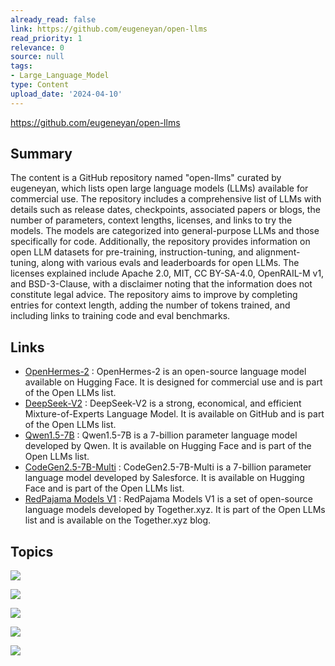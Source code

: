 ```yaml
---
already_read: false
link: https://github.com/eugeneyan/open-llms
read_priority: 1
relevance: 0
source: null
tags:
- Large_Language_Model
type: Content
upload_date: '2024-04-10'
---
```


https://github.com/eugeneyan/open-llms
## Summary

The content is a GitHub repository named "open-llms" curated by eugeneyan, which lists open large language models (LLMs) available for commercial use. The repository includes a comprehensive list of LLMs with details such as release dates, checkpoints, associated papers or blogs, the number of parameters, context lengths, licenses, and links to try the models. The models are categorized into general-purpose LLMs and those specifically for code. Additionally, the repository provides information on open LLM datasets for pre-training, instruction-tuning, and alignment-tuning, along with various evals and leaderboards for open LLMs. The licenses explained include Apache 2.0, MIT, CC BY-SA-4.0, OpenRAIL-M v1, and BSD-3-Clause, with a disclaimer noting that the information does not constitute legal advice. The repository aims to improve by completing entries for context length, adding the number of tokens trained, and including links to training code and eval benchmarks.
## Links

- [OpenHermes-2](https://huggingface.co/spaces/artificialguybr/OPENHERMES-2) : OpenHermes-2 is an open-source language model available on Hugging Face. It is designed for commercial use and is part of the Open LLMs list.
- [DeepSeek-V2](https://github.com/deepseek-ai/DeepSeek-V2) : DeepSeek-V2 is a strong, economical, and efficient Mixture-of-Experts Language Model. It is available on GitHub and is part of the Open LLMs list.
- [Qwen1.5-7B](https://huggingface.co/Qwen/Qwen1.5-7B) : Qwen1.5-7B is a 7-billion parameter language model developed by Qwen. It is available on Hugging Face and is part of the Open LLMs list.
- [CodeGen2.5-7B-Multi](https://huggingface.co/Salesforce/codegen25-7b-multi/blob/main/README.md) : CodeGen2.5-7B-Multi is a 7-billion parameter language model developed by Salesforce. It is available on Hugging Face and is part of the Open LLMs list.
- [RedPajama Models V1](https://www.together.xyz/blog/redpajama-models-v1) : RedPajama Models V1 is a set of open-source language models developed by Together.xyz. It is part of the Open LLMs list and is available on the Together.xyz blog.

## Topics

![](topics/Concept/Open%20LLMs)

![](topics/Concept/Instruction%20Tuned%20LLMs)

![](topics/Concept/Alignment%20Tuned%20LLMs)

![](topics/Concept/Open%20LLM%20Datasets)

![](topics/Concept/Open%20LLM%20Leaderboard)